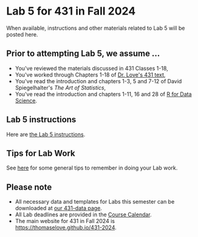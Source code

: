 # Lab 5 for 431 in Fall 2024

When available, instructions and other materials related to Lab 5 will be posted here.

## Prior to attempting Lab 5, we assume ...

- You've reviewed the materials discussed in 431 Classes 1-18, 
- You've worked through Chapters 1-18 of [Dr. Love's 431 text](https://thomaselove.github.io/431-book/),
- You've read the introduction and chapters 1-3, 5 and 7-12 of David Spiegelhalter's *The Art of Statistics*,
- You've read the introduction and chapters 1-11, 16 and 28 of [R for Data Science](https://r4ds.hadley.nz/).

## Lab 5 instructions

Here are [the Lab 5 instructions](https://github.com/THOMASELOVE/431-labs-2024/blob/main/lab5/431-lab5.pdf).

## Tips for Lab Work

See [here](https://github.com/THOMASELOVE/431-labs-2024/blob/main/tips.md) for some general tips to remember in doing your Lab work.


## Please note

- All necessary data and templates for Labs this semester can be downloaded at [our 431-data page](https://github.com/THOMASELOVE/431-data).
- All Lab deadlines are provided in the [Course Calendar](https://thomaselove.github.io/431-2025/calendar.html).
- The main website for 431 in Fall 2024 is <https://thomaselove.github.io/431-2024>.
